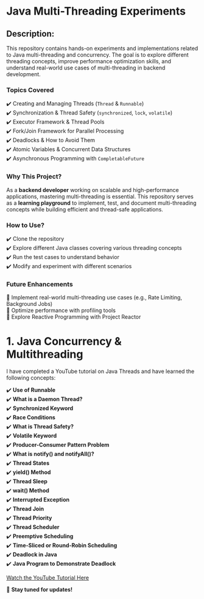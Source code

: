 # Java Multi-Threading Experiments
## Description:
This repository contains hands-on experiments and implementations related to Java multi-threading and concurrency. The goal is to explore different threading concepts, improve performance optimization skills, and understand real-world use cases of multi-threading in backend development.

### Topics Covered  
✔️ Creating and Managing Threads (`Thread` & `Runnable`)  
✔️ Synchronization & Thread Safety (`synchronized`, `lock`, `volatile`)  
✔️ Executor Framework & Thread Pools  
✔️ Fork/Join Framework for Parallel Processing  
✔️ Deadlocks & How to Avoid Them  
✔️ Atomic Variables & Concurrent Data Structures  
✔️ Asynchronous Programming with `CompletableFuture`  

### Why This Project?  
As a **backend developer** working on scalable and high-performance applications, mastering multi-threading is essential. This repository serves as a **learning playground** to implement, test, and document multi-threading concepts while building efficient and thread-safe applications.  

### How to Use?  
✔️ Clone the repository  
✔️ Explore different Java classes covering various threading concepts  
✔️ Run the test cases to understand behavior  
✔️ Modify and experiment with different scenarios  

### Future Enhancements  
🔹 Implement real-world multi-threading use cases (e.g., Rate Limiting, Background Jobs)   
🔹 Optimize performance with profiling tools   
🔹 Explore Reactive Programming with Project Reactor    

# 1. Java Concurrency & Multithreading
I have completed a YouTube tutorial on Java Threads and have learned the following concepts:

✔️ **Use of Runnable**  
✔️ **What is a Daemon Thread?**  
✔️ **Synchronized Keyword**  
✔️ **Race Conditions**  
✔️ **What is Thread Safety?**  
✔️ **Volatile Keyword**  
✔️ **Producer-Consumer Pattern Problem**  
✔️ **What is notify() and notifyAll()?**  
✔️ **Thread States**  
✔️ **yield() Method**  
✔️ **Thread Sleep**  
✔️ **wait() Method**  
✔️ **Interrupted Exception**  
✔️ **Thread Join**  
✔️ **Thread Priority**  
✔️ **Thread Scheduler**  
✔️ **Preemptive Scheduling**  
✔️ **Time-Sliced or Round-Robin Scheduling**  
✔️ **Deadlock in Java**  
✔️ **Java Program to Demonstrate Deadlock**  

[Watch the YouTube Tutorial Here](https://www.youtube.com/watch?v=WldMTtUWqTg&t=661s)

🚀 **Stay tuned for updates!**

